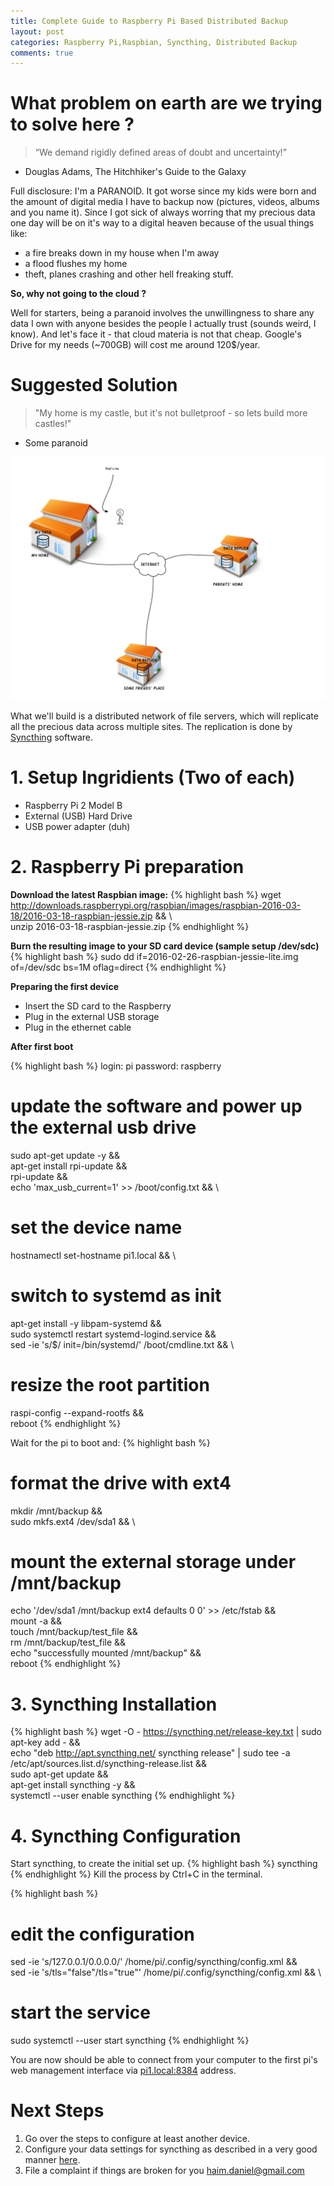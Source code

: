 ```yaml
---
title: Complete Guide to Raspberry Pi Based Distributed Backup
layout: post
categories: Raspberry Pi,Raspbian, Syncthing, Distributed Backup
comments: true
---
```


# What problem on earth are we trying to solve here ?
> “We demand rigidly defined areas of doubt and uncertainty!”  
- Douglas Adams, The Hitchhiker's Guide to the Galaxy

Full disclosure: I'm a PARANOID. It got worse since my kids were born and the amount of digital media I have to backup
now (pictures, videos, albums and you name it). Since I got sick of always worring that my precious data one day will 
be on it's way to a digital heaven because of the usual things like:
* a fire breaks down in my house when I'm away
* a flood flushes my home 
* theft, planes crashing and other hell freaking stuff.

**So, why not going to the cloud ?**

Well for starters, being a paranoid involves the unwillingness to share any data I own with anyone besides the people
I actually trust (sounds weird, I know).
And let's face it - that cloud materia is not that cheap. Google's Drive for my needs (~700GB) will cost me around 120$/year.

# Suggested Solution
> "My home is my castle, but it's not bulletproof - so lets build more castles!"  
- Some paranoid

![Home setup](/assets/dist_backup_setup.png)

What we'll build is a distributed network of file servers, which will replicate all the precious data across multiple sites.
The replication is done by [Syncthing](https://syncthing.net) software.


# 1. Setup Ingridients (Two of each)
* Raspberry Pi 2 Model B
* External (USB) Hard Drive
* USB power adapter (duh)

# 2. Raspberry Pi preparation
**Download the latest Raspbian image:** 
{% highlight bash %}
wget http://downloads.raspberrypi.org/raspbian/images/raspbian-2016-03-18/2016-03-18-raspbian-jessie.zip && \  
unzip 2016-03-18-raspbian-jessie.zip
{% endhighlight %}

**Burn the resulting image to your SD card device (sample setup /dev/sdc)**
{% highlight bash %}
sudo dd if=2016-02-26-raspbian-jessie-lite.img of=/dev/sdc bs=1M oflag=direct
{% endhighlight %}

**Preparing the first device**

* Insert the SD card to the Raspberry
* Plug in the external USB storage
* Plug in the ethernet cable

**After first boot**

{% highlight bash %}
login: pi
password: raspberry

# update the software and power up the external usb drive
sudo apt-get update -y && \
apt-get install rpi-update && \
rpi-update && \
echo 'max_usb_current=1' >> /boot/config.txt && \

# set the device name
hostnamectl set-hostname pi1.local && \

# switch to systemd as init
apt-get install -y libpam-systemd && \
sudo systemctl restart systemd-logind.service && \
sed -ie 's/$/ init=\/bin\/systemd/' /boot/cmdline.txt && \

# resize the root partition
raspi-config --expand-rootfs && \
reboot
{% endhighlight %}

Wait for the pi to boot and:
{% highlight bash %}
# format the drive with ext4
mkdir /mnt/backup && \
sudo mkfs.ext4 /dev/sda1 && \ 

# mount the external storage under /mnt/backup
echo '/dev/sda1    /mnt/backup     ext4    defaults    0 0' >> /etc/fstab && \
mount -a && \
touch /mnt/backup/test_file && \
rm /mnt/backup/test_file && \
echo "successfully mounted /mnt/backup" && \
reboot
{% endhighlight %}

# 3. Syncthing Installation
{% highlight bash %}
wget -O - https://syncthing.net/release-key.txt | sudo apt-key add - && \
echo "deb http://apt.syncthing.net/ syncthing release" | sudo tee -a /etc/apt/sources.list.d/syncthing-release.list && \
sudo apt-get update && \
apt-get install syncthing -y && \
systemctl --user enable syncthing
{% endhighlight %}

# 4. Syncthing Configuration

Start syncthing, to create the initial set up.
{% highlight bash %}
syncthing
{% endhighlight %}
Kill the process by Ctrl+C in the terminal.

{% highlight bash %}
# edit the configuration
sed -ie 's/127.0.0.1/0.0.0.0/' /home/pi/.config/syncthing/config.xml && \
sed -ie 's/tls=\"false\"/tls=\"true\"' /home/pi/.config/syncthing/config.xml && \

# start the service
sudo systemctl --user start syncthing
{% endhighlight %}

You are now should be able to connect from your computer to the first pi's web management interface via 
[pi1.local:8384](http://pi1.local:8384) address.

# Next Steps
1. Go over the steps to configure at least another device. 
2. Configure your data settings for syncthing as described in a very good manner [here](https://docs.syncthing.net/intro/getting-started.html#configuring).
3. File a complaint if things are broken for you <haim.daniel@gmail.com>